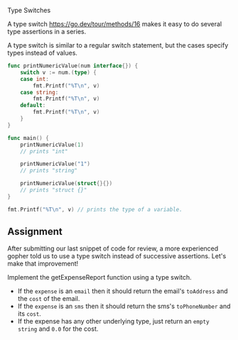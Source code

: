 Type Switches

A type switch https://go.dev/tour/methods/16 makes it easy to do several type assertions in a series.

A type switch is similar to a regular switch statement, but the cases specify types instead of values.

```go
func printNumericValue(num interface{}) {
	switch v := num.(type) {
	case int:
		fmt.Printf("%T\n", v)
	case string:
		fmt.Printf("%T\n", v)
	default:
		fmt.Printf("%T\n", v)
	}
}

func main() {
	printNumericValue(1)
	// prints "int"

	printNumericValue("1")
	// prints "string"

	printNumericValue(struct{}{})
	// prints "struct {}"
}
```

```go
fmt.Printf("%T\n", v) // prints the type of a variable.
```

## Assignment

After submitting our last snippet of code for review, a more experienced gopher told us to use a type switch instead of successive assertions. Let's make that improvement!

Implement the getExpenseReport function using a type switch.

- If the `expense` is an `email` then it should return the email's `toAddress` and the `cost` of the email.
- If the `expense` is an `sms` then it should return the sms's `toPhoneNumber` and its `cost`.
- If the expense has any other underlying type, just return an `empty string` and `0.0` for the cost.
